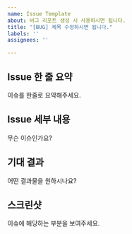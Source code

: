 ```yaml
---
name: Issue Template
about: 버그 리포트 생성 시 사용하시면 됩니다.
title: "[BUG] 제목 수정하시면 됩니다."
labels: ''
assignees: ''

---
```


##  Issue 한 줄 요약

이슈를 한줄로 요약해주세요.

##  Issue 세부 내용

무슨 이슈인가요?

##  기대 결과

어떤 결과물을 원하시나요?

##  스크린샷

이슈에 해당하는 부분을 보여주세요.
